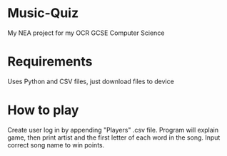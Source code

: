# Music-Quiz
My NEA project for my OCR GCSE Computer Science

# Requirements
Uses Python and CSV files, just download files to device

# How to play
Create user log in by appending "Players" .csv file.
Program will explain game, then print artist and the first letter of each word in the song.
Input correct song name to win points.
